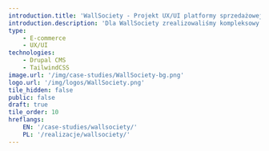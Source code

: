 ```yaml
---
introduction.title: 'WallSociety - Projekt UX/UI platformy sprzedażowej z branży Home&decor'
introduction.description: 'Dla WallSociety zrealizowaliśmy kompleksowy projekt platformy. Rozpoczęliśmy od przygotowania mapy strony, następnie makiet funkcjonalnych UX, kończąc na projekcie interfejsu UI wraz z design systemem.'
type:
    - E-commerce
    - UX/UI
technologies:
    - Drupal CMS
    - TailwindCSS
image.url: '/img/case-studies/WallSociety-bg.png'
logo.url: '/img/logos/WallSociety.png'
tile_hidden: false
public: false
draft: true
tile_order: 10
hreflangs:
    EN: '/case-studies/wallsociety/'
    PL: '/realizacje/wallsociety/'
---
```

